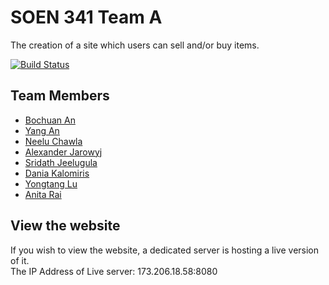 
# SOEN 341 Team A

The creation of a site which users can sell and/or buy items.

[![Build Status](https://travis-ci.org/Luigi1000/SOEN-341_Project_Team-A.png)](https://travis-ci.org/Luigi1000/SOEN-341_Project_Team-A)
## Team Members

* [Bochuan An](https://github.com/anbochuan)
* [Yang An](https://github.com/yang8547)
* [Neelu Chawla](https://github.com/nechawla)
* [Alexander Jarowyj](https://github.com/luigi1000)
* [Sridath Jeelugula](https://github.com/sridath)
* [Dania Kalomiris](https://github.com/daniakal)
* [Yongtang Lu](https://github.com/luyongtang)
* [Anita Rai](https://github.com/anitarai)

## View the website
If you wish to view the website, a dedicated server is hosting a live version of it.   
The IP Address of Live server: 173.206.18.58:8080
